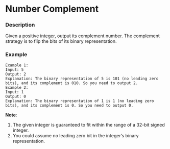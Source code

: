 # Number Complement

### Description
Given a positive integer, output its complement number. The complement strategy is to flip the bits of its binary representation.

### Example
```
Example 1:
Input: 5
Output: 2
Explanation: The binary representation of 5 is 101 (no leading zero bits), and its complement is 010. So you need to output 2.
Example 2:
Input: 1
Output: 0
Explanation: The binary representation of 1 is 1 (no leading zero bits), and its complement is 0. So you need to output 0.
```

**Note**:
1. The given integer is guaranteed to fit within the range of a 32-bit signed integer.
2. You could assume no leading zero bit in the integer’s binary representation.
